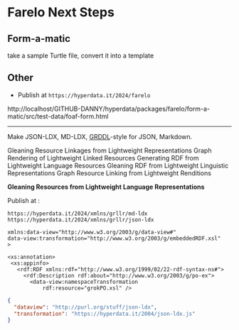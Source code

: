# Farelo Next Steps

## Form-a-matic

take a sample Turtle file, convert it into a template

## Other

- Publish at `https://hyperdata.it/2024/farelo`

http://localhost/GITHUB-DANNY/hyperdata/packages/farelo/form-a-matic/src/test-data/foaf-form.html

---

Make JSON-LDX, MD-LDX, [GRDDL](https://www.w3.org/TR/grddl/)-style for JSON, Markdown.

Gleaning Resource Linkages from Lightweight Representations
Graph Rendering of Lightweight Linked Resources
Generating RDF from Lightweight Language Resources
Gleaning RDF from Lightweight Linguistic Representations
Graph Resource Linking from Lightweight Renditions

**Gleaning Resources from Lightweight Language Representations**

Publish at :

```
https://hyperdata.it/2024/xmlns/grllr/md-ldx
https://hyperdata.it/2024/xmlns/grllr/json-ldx
```

```
xmlns:data-view="http://www.w3.org/2003/g/data-view#"
data-view:transformation="http://www.w3.org/2003/g/embeddedRDF.xsl"
>

<xs:annotation>
 <xs:appinfo>
   <rdf:RDF xmlns:rdf="http://www.w3.org/1999/02/22-rdf-syntax-ns#">
     <rdf:Description rdf:about="http://www.w3.org/2003/g/po-ex">
       <data-view:namespaceTransformation
           rdf:resource="grokPO.xsl" />
```

```json
{
  "dataview": "http://purl.org/stuff/json-ldx",
  "transformation": "https://hyperdata.it/2004/json-ldx.js"
}
```
